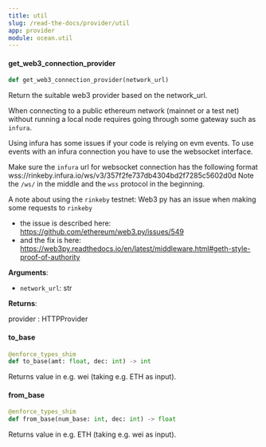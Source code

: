 ```yaml
---
title: util
slug: /read-the-docs/provider/util
app: provider
module: ocean.util
---
```

#### get\_web3\_connection\_provider

```python
def get_web3_connection_provider(network_url)
```

Return the suitable web3 provider based on the network_url.

When connecting to a public ethereum network (mainnet or a test net) without
running a local node requires going through some gateway such as `infura`.

Using infura has some issues if your code is relying on evm events.
To use events with an infura connection you have to use the websocket interface.

Make sure the `infura` url for websocket connection has the following format
wss://rinkeby.infura.io/ws/v3/357f2fe737db4304bd2f7285c5602d0d
Note the `/ws/` in the middle and the `wss` protocol in the beginning.

A note about using the `rinkeby` testnet:
Web3 py has an issue when making some requests to `rinkeby`
- the issue is described here: https://github.com/ethereum/web3.py/issues/549
- and the fix is here: https://web3py.readthedocs.io/en/latest/middleware.html#geth-style-proof-of-authority

**Arguments**:

- `network_url`: str

**Returns**:

provider : HTTPProvider

#### to\_base

```python
@enforce_types_shim
def to_base(amt: float, dec: int) -> int
```

Returns value in e.g. wei (taking e.g. ETH as input).

#### from\_base

```python
@enforce_types_shim
def from_base(num_base: int, dec: int) -> float
```

Returns value in e.g. ETH (taking e.g. wei as input).

